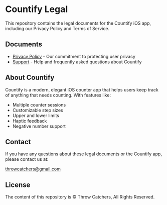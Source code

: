 # Countify Legal

This repository contains the legal documents for the Countify iOS app, including our Privacy Policy and Terms of Service.

## Documents

- [Privacy Policy](https://dreck0001.github.io/countify-legal/privacy-policy) - Our commitment to protecting user privacy
- [Support](https://dreck0001.github.io/countify-legal/support) - Help and frequently asked questions about Countify
<!---
- [Terms of Service](https://dreck0001.github.io/countify-legal/terms-of-service) - *Coming soon*
-->
## About Countify

Countify is a modern, elegant iOS counter app that helps users keep track of anything that needs counting. With features like:

- Multiple counter sessions
- Customizable step sizes
- Upper and lower limits
- Haptic feedback
- Negative number support

## Contact

If you have any questions about these legal documents or the Countify app, please contact us at:

throwcatchers@gmail.com

## License

The content of this repository is © Throw Catchers, All Rights Reserved.
